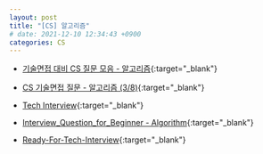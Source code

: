 ```yaml
---
layout: post
title: "[CS] 알고리즘"
# date: 2021-12-10 12:34:43 +0900
categories: CS
---
```


- [기술면접 대비 CS 질문 모음 - 알고리즘](https://kjsu0209.github.io/Tech-Interview/algorithm/algo){:target="_blank"}

- [CS 기술면접 질문 - 알고리즘 (3/8)](https://mangkyu.tistory.com/90){:target="_blank"}

- [Tech Interview](https://gyoogle.dev/blog/algorithm/Bubble%20Sort.html){:target="_blank"}

- [Interview_Question_for_Beginner - Algorithm](https://github.com/JaeYeopHan/Interview_Question_for_Beginner/tree/master/Algorithm){:target="_blank"}

- [Ready-For-Tech-Interview](https://github.com/WooVictory/Ready-For-Tech-Interview/blob/master/Algorithm/%EC%84%A0%ED%83%9D%20%EC%A0%95%EB%A0%AC(Selection%20Sort).md){:target="_blank"}